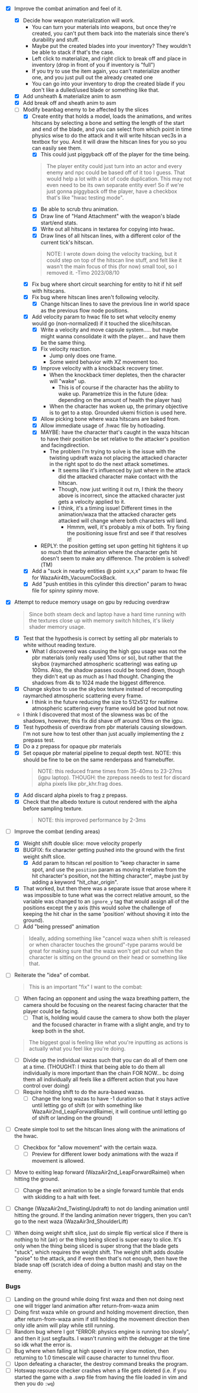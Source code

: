 - [x] Improve the combat animation and feel of it.
    - [x] Decide how weapon materialization will work.
        - You can turn your materials into weapons, but once they're created, you can't put them back into the materials since there's durability and stuff.
        - Maybe put the created blades into your inventory? They wouldn't be able to stack if that's the case.
        - Left click to materialize, and right click to break off and place in inventory (drop in front of you if inventory is "full")
        - If you try to use the item again, you can't materialize another one, and you just pull out the already created one
        - You can go into your inventory to drop the created blade if you don't like a dulled/used blade or something like that.
    - [x] Add unsheath & materialize anim to asm
    - [x] Add break off and sheath anim to asm
    - [ ] Modify beanbag enemy to be affected by the slices
        - [x] Create entity that holds a model, loads the animations, and writes hitscans by selecting a bone and setting the length of the start and end of the blade, and you can select from which point in time physics wise to do the attack and it will write hitscan vec3s in a textbox for you. And it will draw the hitscan lines for you so you can easily see them.
            - [x] This could just piggyback off of the player for the time being.
            > The player entity could just turn into an actor and every enemy and npc could be based off of it too I guess. That would help a lot with a lot of code duplication. This may not even need to be its own separate entity ever!
            > So if we're just gonna piggyback off the player, have a checkbox that's like "hwac testing mode".
            - [x] Be able to scrub thru animation.
            - [x] Draw line of "Hand Attachment" with the weapon's blade start/end stats.
            - [x] Write out all hitscans in textarea for copying into hwac.
            - [x] Draw lines of all hitscan lines, with a different color of the current tick's hitscan.
            > NOTE: I wrote down doing the velocity tracking, but it could step on top of the hitscan line stuff, and felt like it wasn't the main focus of this (for now) small tool, so I removed it.  -Timo 2023/08/10
        - [x] Fix bug where short circuit searching for entity to hit if hit self with hitscans.
        - [x] Fix bug where hitscan lines aren't following velocity.
            - [x] Change hitscan lines to save the previous line in world space as the previous flow node positions.
        - [x] Add velocity param to hwac file to set what velocity enemy would go (non-normalized) if it touched the slice/hitscan.
            - [x] Write a velocity and move capsule system..... but maybe might wanna consolidate it with the player... and have them be the same thing.
            - [x] Fix velocity reaction.
                - Jump only does one frame.
                - Some weird behavior with XZ movement too.
            - [x] Improve velocity with a knockback recovery timer.
                - When the knockback timer depletes, then the character will "wake" up.
                    - This is of course if the character has the ability to wake up. Parametrize this in the future (idea: depending on the amount of health the player has)
                - When the character has woken up, the primary objective is to get to a stop. Grounded ukemi friction is used here.
            - [x] Allow picking bone where waza hitscans are baked from.
            - [x] Allow immediate usage of .hwac file by hotloading.
            - [x] MAYBE: have the character that's caught in the waza hitscan to have their position be set relative to the attacker's position and facingdirection.
                - The problem I'm trying to solve is the issue with the twisting updraft waza not placing the attacked character in the right spot to do the next attack sometimes.
                    - It seems like it's influenced by just where in the attack did the attacked character make contact with the hitscan.
                    - Though, now just writing it out rn, I think the theory above is incorrect, since the attacked character just gets a velocity applied to it.
                    - I think, it's a timing issue! Different times in the animation/waza that the attacked character gets attacked will change where both characters will land.
                        - Hmmm, well, it's probably a mix of both. Try fixing the positioning issue first and see if that resolves it!
			- REPLY: the position getting set upon getting hit tightens it up so much that the animation where the character gets hit doesn't seem to make any difference. The problem is solved!(TM)
        - [x] Add a "suck in nearby entities @ point x,x,x" param to hwac file for WazaAir4th_VacuumCockBack.
        - [x] Add "push entities in this cylinder this direction" param to hwac file for spinny spinny move.

- [x] Attempt to reduce memory usage on gpu by reducing overdraw
    > Since both steam deck and laptop have a hard time running with the textures close up with memory switch hitches, it's likely shader memory usage.
    - [x] Test that the hypothesis is correct by setting all pbr materials to white without reading texture.
        - What I discovered was causing the high gpu usage was not the pbr materials (only really used 10ms or so), but rather that the skybox (raymarched atmospheric scattering) was eating up 100ms. Also, the shadow passes could be toned down, though they didn't eat up as much as I had thought. Changing the shadows from 4k to 1024 made the biggest difference.
    - [x] Change skybox to use the skybox texture instead of recomputing raymarched atmospheric scattering every frame.
        - I think in the future reducing the size to 512x512 for realtime atmospheric scattering every frame would be good but not now.
	- I think I discovered that most of the slowness was bc of the shadows, however, this fix did shave off around 10ms on the igpu.
    - [x] Test hypothesis of overdraw from pbr materials causing slowdown. I'm not sure how to test other than just acually implementing the z prepass test.
    - [x] Do a z prepass for opaque pbr materials
    - [x] Set opaque pbr material pipeline to zequal depth test. NOTE: this should be fine to be on the same renderpass and framebuffer.
        > NOTE: this reduced frame times from 35-40ms to 23-27ms (igpu laptop). THOUGH: the zprepass needs to test for discard alpha pixels like pbr_khr.frag does.
    - [x] Add discard alpha pixels to frag z prepass.
    - [x] Check that the albedo texture is cutout rendered with the alpha before sampling texture.
    	> NOTE: this improved performance by 2-3ms

- [ ] Improve the combat (ending areas)
    - [x] Weight shift double slice: move velocity properly
    - [x] BUGFIX: fix character getting pushed into the ground with the first weight shift slice.
        - [x] Add param to hitscan rel position to "keep character in same spot, and use the `position` param as moving it relative from the hit character's position, not the hitting character", maybe just by adding a keyword "hit_char_origin".
	- [x] That worked, but then there was a separate issue that arose where it was impossible to tune what was the correct relative amount, so the variable was changed to an `ignore_y` tag that would assign all of the positions except the y axis (this would solve the challenge of keeping the hit char in the same 'position' without shoving it into the ground).
    - [ ] Add "being pressed" animation
    > Ideally, adding something like "cancel waza when shift is released or when character touches the ground"-type params would be great for making sure that the waza won't get put out when the character is sitting on the ground on their head or something like that.

- [ ] Reiterate the "idea" of combat.
    > This is an important "fix" I want to the combat:
    - [ ] When facing an opponent and using the waza breathing pattern, the camera should be focusing on the nearest facing character that the player could be facing.
        - [ ] That is, holding <shift> would cause the camera to show both the player and the focused character in frame with a slight angle, and try to keep both in the shot.
    > The biggest goal is feeling like what you're inputting as actions is actually what you feel like you're doing.
    - [ ] Divide up the individual wazas such that you can do all of them one at a time. (THOUGHT: I think that being able to do them all individually is more important than the chain FOR NOW... bc doing them all individually all feels like a different action that you have control over doing)
    - [ ] Require holding shift to do the aura-based wazas.
        - [ ] Change the long wazas to have -1 duration so that it stays active until letting go of shift (or with something like WazaAir2nd_LeapForwardRaimei, it will continue until letting go of shift or landing on the ground)

- [ ] Create simple tool to set the hitscan lines along with the animations of the hwac.
    - [ ] Checkbox for "allow movement" with the certain waza.
        - [ ] Preview for different lower body animations with the waza if movement is allowed.

- [ ] Move to exiting leap forward (WazaAir2nd_LeapForwardRaimei) when hitting the ground.
    - [ ] Change the exit animation to be a single forward tumble that ends with skidding to a halt with feet.
- [ ] Change (WazaAir2nd_TwistingUpdraft) to not do landing animation until hitting the ground. If the landing animation never triggers, then you can't go to the next waza (WazaAir3rd_ShoulderLift)
- [ ] When doing weight shift slice, just do simple flip vertical slice if there is nothing to hit (air) or the thing being sliced is super easy to slice. It's only when the thing being sliced is super strong that the blade gets "stuck", which requires the weight shift. The weight shift adds double "poise" to the attack, and if even then that's not enough, then have the blade snap off (scratch idea of doing a button mash) and stay on the enemy.

### Bugs
- [ ] Landing on the ground while doing first waza and then not doing next one will trigger land animation after return-from-waza anim
- [ ] Doing first waza while on ground and holding movement direction, then after return-from-waza anim if still holding the movement direction then only idle anim will play while still running.
- [ ] Random bug where I got "ERROR: physics engine is running too slowly", and then it just segfaults. I wasn't running with the debugger at the time so idk what the error is.
- [ ] Bug where when falling at high speed in very slow motion, then returning to 1.0 timescale will cause character to tunnel thru floor.
- [ ] Upon defeating a character, the destroy command breaks the program.
- [ ] Hotswap resource checker crashes when a file gets deleted (i.e. if you started the game with a .swp file from having the file loaded in vim and then you do `:wq`)
